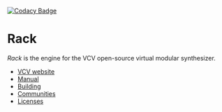 [![Codacy Badge](https://app.codacy.com/project/badge/Grade/85c9e8b1e1e44233bbb42df63280ac54)](https://www.codacy.com/manual/mark-rln/Rack?utm_source=github.com&amp;utm_medium=referral&amp;utm_content=mark-rln/Rack&amp;utm_campaign=Badge_Grade)

# Rack

*Rack* is the engine for the VCV open-source virtual modular synthesizer.

- [VCV website](https://vcvrack.com/)
- [Manual](https://vcvrack.com/manual/index.html)
- [Building](https://vcvrack.com/manual/Building.html)
- [Communities](https://vcvrack.com/manual/Communities.html)
- [Licenses](LICENSE.md)

